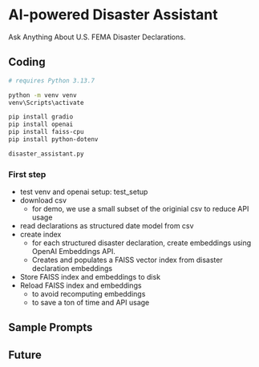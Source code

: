 #  AI-powered Disaster Assistant

Ask Anything About U.S. FEMA Disaster Declarations.

## Coding
```bash
# requires Python 3.13.7

python -m venv venv
venv\Scripts\activate 

pip install gradio
pip install openai
pip install faiss-cpu
pip install python-dotenv

disaster_assistant.py
```

### First step
- test venv and openai setup: test_setup
- download csv
    - for demo, we use a small subset of the originial csv to reduce API usage
- read declarations as structured date model from csv
- create index
    - for each structured disaster declaration, create embeddings using OpenAI Embeddings API.
    - Creates and populates a FAISS vector index from disaster declaration embeddings
- Store FAISS index and embeddings to disk
- Reload FAISS index and embeddings 
    - to avoid recomputing embeddings
    - to save a ton of time and API usage
## Sample Prompts

## Future
